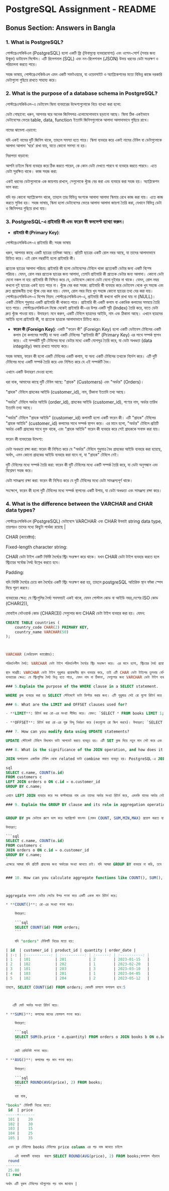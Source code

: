 # PostgreSQL Assignment - README

## Bonus Section: Answers in Bangla

### 1. What is PostgreSQL?
পোস্টগ্রেএসকিউএল (PostgreSQL) হলো একটি ফ্রি (বিনামূল্যে ব্যবহারযোগ্য) এবং ওপেন-সোর্স (সবার জন্য উন্মুক্ত) ডাটাবেস সিস্টেম। এটি রিলেশনাল (SQL) এবং নন-রিলেশনাল (JSON) উভয় ধরনের ডেটা সংরক্ষণ ও পরিচালনা করতে পারে।

সহজ ভাষায়, পোস্টগ্রেএসকিউএল এমন একটি সফটওয়্যার, যা ওয়েবসাইট ও অ্যাপ্লিকেশনের মতো বিভিন্ন কাজে দরকারি ডেটাগুলো গুছিয়ে রাখতে সাহায্য করে।

### 2. What is the purpose of a database schema in PostgreSQL?
পোস্টগ্রেএসকিউএল-এ ডেটাবেস স্কিমা ব্যবহারের উদ্দেশ্যগুলোকে  নিচে ব্যাখ্যা করা হলো:

ডেটা গোছানো:
ধরুন, আপনার ঘরে অনেক জিনিসপত্র এলোমেলোভাবে ছড়ানো আছে। স্কিমা ঠিক একইভাবে ডেটাবেসের ভেতর table, data, function ইত্যাদি জিনিসগুলোকে আলাদা আলাদাভাবে গুছিয়ে রাখে।

নামের ঝামেলা এড়ানো:

যদি একই নামের দুটি জিনিস থাকে, তাহলে সমস্যা হতে পারে। স্কিমা ব্যবহার করে একই নামের টেবিল বা ডেটাগুলোকে আলাদা আলাদা 'ঘরে' রাখা যায়, যাতে কোনো সমস্যা না হয়।

নিরাপত্তা বাড়ানো:

আপনি চাইলে স্কিমা ব্যবহার করে ঠিক করতে পারেন, কে কোন ডেটা দেখতে পারবে বা ব্যবহার করতে পারবে। এতে ডেটা সুরক্ষিত থাকে।
কাজ সহজ করা:

একই ধরনের ডেটাগুলোকে এক জায়গায় রাখলে, সেগুলোকে খুঁজে বের করা এবং ব্যবহার করা সহজ হয়।
অ্যাপ্লিকেশন ভাগ করা:

যদি বড় কোনো অ্যাপ্লিকেশন থাকে, তাহলে তার বিভিন্ন অংশকে আলাদা আলাদা স্কিমায় রেখে কাজ করা যায়। এতে কাজ করতে সুবিধা হয়।
সহজ ভাষায়, স্কিমা হলো ডেটাবেসের ভেতর আলাদা আলাদা জায়গা তৈরি করা, যেখানে বিভিন্ন ডেটা ও জিনিসপত্র গুছিয়ে রাখা যায়।

### 3. PostgreSQL-এ প্রাইমারি কী এবং ফরেন কী কনসেপ্ট ব্যাখ্যা করুন।

- **প্রাইমারি কী (Primary Key)**: 

পোস্টগ্রেএসকিউএল-এ প্রাইমারি কী: সহজ ভাষায়

ধরুন, আপনার কাছে একটি ছাত্রের তালিকা আছে। প্রতিটি ছাত্রের একটি রোল নম্বর আছে, যা তাদের আলাদাভাবে চিহ্নিত করে। এই রোল নম্বরটিই হলো প্রাইমারি কী।

প্রত্যেক ছাত্রের আলাদা পরিচয়:
প্রাইমারি কী হলো ডেটাবেসের টেবিলে থাকা প্রত্যেকটি ডেটার জন্য একটি বিশেষ পরিচয়।
যেমন, রোল নম্বর প্রত্যেক ছাত্রের জন্য আলাদা, তেমনি প্রাইমারি কী প্রত্যেক ডেটার জন্য আলাদা।
কোনো ডেটা যেনো নকল না হয়:
প্রাইমারি কী নিশ্চিত করে যে, ডেটাবেসে কোনো ডেটা যেনো দুইবার না থাকে।
যেমন, রোল নম্বর কখনো দুই ছাত্রের একই হতে পারে না।
খুঁজে বের করা সহজ:
প্রাইমারি কী ব্যবহার করে ডেটাবেস থেকে খুব সহজে এবং দ্রুত প্রয়োজনীয় তথ্য খুঁজে বের করা যায়।
যেমন, রোল নম্বর দিয়ে খুব সহজে কোনো ছাত্রের তথ্য বের করা যায়।
পোস্টগ্রেএসকিউএল-এ বিশেষ নিয়ম:
পোস্টগ্রেএসকিউএল-এ, প্রাইমারি কী কখনো খালি রাখা যায় না (NULL)।
একটি টেবিলে শুধুমাত্র একটি প্রাইমারি কী থাকতে পারে।
প্রাইমারি কী একটি কলাম বা একাধিক কলামের সমন্বয়ে তৈরি হতে পারে।
পোস্টগ্রেএসকিউএল নিজে থেকেই প্রাইমারি কী-এর উপর একটি সূচী (Index) তৈরি করে, যাতে ডেটা দ্রুত খুঁজে পাওয়া যায়।
উদাহরণ:
মনে করুন, একটি টেবিলে ছাত্রদের আইডি, নাম এবং ঠিকানা আছে। এখানে ছাত্রদের আইডি হলো প্রাইমারি কী, যা প্রত্যেক ছাত্রকে আলাদাভাবে চিহ্নিত করে।

- **ফরেন কী (Foreign Key)**: একটি "ফরেন কী" (Foreign Key) হলো একটি ডেটাবেস টেবিলের একটি কলাম (বা কলামের সমষ্টি) যা অন্য একটি টেবিলের "প্রাইমারি কী" (Primary Key) এর সাথে সম্পর্ক স্থাপন করে। এই সম্পর্কটি দুটি টেবিলের মধ্যে ডেটার মধ্যে একটি যোগসূত্র তৈরি করে, যা ডেটা অখণ্ডতা (data integrity) বজায় রাখতে সাহায্য করে।

সহজ ভাষায়, ফরেন কী হলো একটি টেবিলের একটি কলাম, যা অন্য একটি টেবিলের তথ্যকে নির্দেশ করে। এটি দুটি টেবিলের মধ্যে একটি সম্পর্ক তৈরি করে এবং নিশ্চিত করে যে এই সম্পর্কটি বৈধ।

এখানে একটি উদাহরণ দেওয়া হলো:

ধরা যাক, আমাদের কাছে দুটি টেবিল আছে: "গ্রাহক" (Customers) এবং "অর্ডার" (Orders)।

"গ্রাহক" টেবিলে গ্রাহকের আইডি (customer_id), নাম, ঠিকানা ইত্যাদি তথ্য আছে।

"অর্ডার" টেবিলে অর্ডার আইডি (order_id), গ্রাহকের আইডি (customer_id), পণ্যের নাম, অর্ডার তারিখ ইত্যাদি তথ্য আছে।

"অর্ডার" টেবিলে "গ্রাহক আইডি" (customer_id) কলামটি হলো একটি ফরেন কী। এটি "গ্রাহক" টেবিলের "গ্রাহক আইডি" (customer_id) কলামের সাথে সম্পর্ক স্থাপন করে। এর মানে হলো, "অর্ডার" টেবিলে প্রতিটি অর্ডার একটি গ্রাহকের সাথে যুক্ত থাকে, এবং "গ্রাহক আইডি" ফরেন কী ব্যবহার করে সেই গ্রাহককে সনাক্ত করা যায়।

ফরেন কী ব্যবহারের উদ্দেশ্য:

ডেটা অখণ্ডতা রক্ষা করা: ফরেন কী নিশ্চিত করে যে "অর্ডার" টেবিলে শুধুমাত্র বৈধ গ্রাহকের আইডি ব্যবহার করা হয়েছে, অর্থাৎ, এমন কোনো গ্রাহকের আইডি ব্যবহার করা যাবে না, যা "গ্রাহক" টেবিলে নেই।

দুটি টেবিলের মধ্যে সম্পর্ক তৈরি করা: ফরেন কী দুটি টেবিলের মধ্যে একটি সম্পর্ক তৈরি করে, যা ডেটা অনুসন্ধান এবং বিশ্লেষণ সহজ করে।

ডেটা সামঞ্জস্য রক্ষা করা: ফরেন কী নিশ্চিত করে যে দুটি টেবিলের মধ্যে ডেটা সামঞ্জস্যপূর্ণ থাকে।

সংক্ষেপে, ফরেন কী হলো দুটি টেবিলের মধ্যে সম্পর্ক স্থাপনের একটি উপায়, যা ডেটা অখণ্ডতা এবং সামঞ্জস্য রক্ষা করে।

### 4. What is the difference between the VARCHAR and CHAR data types?

পোস্টগ্রেএসকিউএল (PostgreSQL) ডেটাবেসে VARCHAR এবং CHAR উভয়ই string data type, তারপরও তাদের মধ্যে কিছুটা পার্থক্য রয়েছে | 

CHAR (ক্যারেক্টার):

Fixed-length character string:

 CHAR ডেটা টাইপ একটি নির্দিষ্ট দৈর্ঘ্যের স্ট্রিং সংরক্ষণ করে থাকে। যখন CHAR ডেটা টাইপ ব্যবহার করতে হলে স্ট্রিংয়ের সর্বোচ্চ দৈর্ঘ্য উল্লেখ করতে হবে।

Padding: 

যদি  নির্দিষ্ট দৈর্ঘ্যের চেয়ে কম দৈর্ঘ্যের একটি স্ট্রিং সংরক্ষণ করা হয়, তাহলে postgreSQL অতিরিক্ত স্থান ফাঁকা স্পেস দিয়ে পূরণ করবে।

ব্যবহারের ক্ষেত্র: যে স্ট্রিংগুলির দৈর্ঘ্য সবসময়ই একই থাকে, যেমন পোস্টাল কোড বা আইডি নম্বর,দেশের ISO কোড (CHAR(2)),

মোবাইল নেটওয়ার্ক কোড (CHAR(3)) সেগুলোর জন্য CHAR ডেটা টাইপ ব্যবহার করা হয়।
যেমন:


```sql
CREATE TABLE countries (
    country_code CHAR(2) PRIMARY KEY,
    country_name VARCHAR(50)
);



VARCHAR (ভেরিয়েবল ক্যারেক্টার):

পরিবর্তনশীল দৈর্ঘ্য: VARCHAR ডেটা টাইপ পরিবর্তনশীল দৈর্ঘ্যের স্ট্রিং সংরক্ষণ করে। এর মানে হলো, স্ট্রিংয়ের দৈর্ঘ্য প্রয়োজন অনুসারে পরিবর্তিত হতে পারে।

স্থান সাশ্রয়ী: VARCHAR ডেটা টাইপ শুধুমাত্র প্রয়োজনীয় স্থান ব্যবহার করে, তাই এটি CHAR ডেটা টাইপের তুলনায় বেশি স্থান সাশ্রয়ী।
ব্যবহারের ক্ষেত্র: যে স্ট্রিংগুলির দৈর্ঘ্য ভিন্ন হতে পারে, যেমন নাম বা ঠিকানা, সেগুলোর জন্য VARCHAR ডেটা টাইপ ব্যবহার করা হয়।

### 5.Explain the purpose of the WHERE clause in a SELECT statement.

WHERE ক্লজ ব্যবহার করা হয় SELECT স্টেটমেন্টে ডাটা ফিল্টার করার জন্য। এটি শুধুমাত্র সেই রো গুলো রিটার্ন করে যেগুলো নির্দিষ্ট শর্ত পূরণ করে। উদাহরণ: `SELECT title FROM books WHERE stock = 0;` শুধুমাত্র স্টক শূন্য থাকা বইগুলোর টাইটেল রিটার্ন করে।

### 6. What are the LIMIT and OFFSET clauses used for?

- **LIMIT**: রিটার্ন করা রো-এর সংখ্যা সীমিত করে। যেমন: `SELECT * FROM books LIMIT 1;` শুধুমাত্র ১টি রো রিটার্ন করে।

- **OFFSET**: রিটার্ন করা রো-এর শুরু বিন্দু নির্ধারণ করে (কতগুলো রো স্কিপ করবে)। উদাহরণ: `SELECT * FROM books LIMIT 2 OFFSET 1;` প্রথম রো স্কিপ করে পরের ২টি রো রিটার্ন করে।

### 7. How can you modify data using UPDATE statements?

UPDATE স্টেটমেন্ট টেবিলে বিদ্যমান ডাটা আপডেট করতে ব্যবহৃত হয়। এটি SET ক্লজ দিয়ে নতুন মান সেট করে এবং WHERE ক্লজ দিয়ে কোন রো আপডেট করবে তা নির্দিষ্ট করে। উদাহরণ: `UPDATE books SET price = price * 1.10 WHERE published_year < 2000;` এক্ষেত্রে ২০০০ সালের আগে প্রকাশিত বইগুলোর দাম ১০% বৃদ্ধি করে।

### 8. What is the significance of the JOIN operation, and how does it work in PostgreSQL?

JOIN অপারেশন একাধিক টেবিল থেকে related ডাটা combine করতে ব্যবহৃত হয়। PostgreSQL-এ JOIN বিভিন্ন ধরনের হতে পারে (INNER JOIN, LEFT JOIN, RIGHT JOIN, FULL JOIN)। উদাহরণ: 

sql
SELECT c.name, COUNT(o.id)
FROM customers c
LEFT JOIN orders o ON c.id = o.customer_id
GROUP BY c.name;

এখানে LEFT JOIN ব্যবহার করে সব কাস্টমারের নাম এবং তাদের অর্ডার সংখ্যা রিটার্ন করে, এমনকি যাদের অর্ডার নেই।

### 9. Explain the GROUP BY clause and its role in aggregation operations.


GROUP BY ক্লজ ডেটাকে গ্রুপে ভাগ করে অ্যাগ্রিগেট ফাংশন (যেমন COUNT, SUM,MIN,MAX) প্রয়োগ করতে ব্যবহৃত হয়। এটি একই মানের সারিগুলোকে একত্রিত করে।

উদাহরণ:

```sql
SELECT c.name, COUNT(o.id)
FROM customers c
JOIN orders o ON c.id = o.customer_id
GROUP BY c.name;
`
এক্ষেত্রে আমরা যদি প্রতিটি গ্রাহকের জন্য অর্ডারের সংখ্যা জানতে চাই। যদি আমরা GROUP BY ব্যবহার না করি, তবে আমরা সমস্ত অর্ডারের মোট সংখ্যা পাবো, যা আমাদের উদ্দেশ্য পূরণ করবে না। অর্থাৎ প্রতিটি গ্রাহকের অর্ডার সংখ্যা জানতে হলে GROUP BY clause টি ব্যবহার করতে হবে|


### 10. How can you calculate aggregate functions like COUNT(), SUM(), and AVG() in PostgreSQL?



aggregate ফাংশন ডেটার সেটের উপর গণনা করে একটি একক মান রিটার্ন করে:

* **COUNT()**: রো-এর সংখ্যা গণনা করে।

    উদাহরণ:

    ```sql
    SELECT COUNT(id) FROM orders;
    ```

    যদি "orders" টেবিলটি নিচের মতো হয়:

| id  | customer_id | product_id | quantity | order_date |
| :-: | :-----------: | :----------: | :------: | :----------: |
| 1   | 101           | 201          | 2        | 2023-01-15   |
| 2   | 102           | 202          | 1        | 2023-02-20   |
| 3   | 101           | 203          | 3        | 2023-03-10   |
| 4   | 103           | 201          | 1        | 2023-04-05   |
| 5   | 102           | 204          | 2        | 2023-05-12   |

তাহলে, SELECT COUNT(id) FROM orders; কোডটি চালালে ফলাফল হবে:5



   এটি মোট অর্ডার সংখ্যা রিটার্ন করে।

* **SUM()**: কলামের মানের যোগফল গণনা করে।

    উদাহরণ:

    ```sql
    SELECT SUM(b.price * o.quantity) FROM orders o JOIN books b ON o.book_id = b.id;
    ```

    মোট রেভিনিউ গণনা করে।

* **AVG()**: কলামের গড় মান গণনা করে।

    উদাহরণ:

    ```sql
    SELECT ROUND(AVG(price), 2) FROM books;
    ```

    ধরা যাক,

"books" টেবিলটি নিচের মতো:
 id  | price
-----+-------
 101 |    20
 102 |    30
 103 |    15
 104 |    25
 105 |    35

 এখন বুক টেবিলের books টেবিলের price column এর গড় দাম জানতে চাইলে

    এই কমান্ডটি ব্যবহার  করলে SELECT ROUND(AVG(price), 2) FROM books;ফলাফল দাঁড়াবে 
 round
-------
 25.00
(1 row)

অর্থাৎ এটি বুকস টেবিলের বইগুলোর গড় দাম জানাবে |

